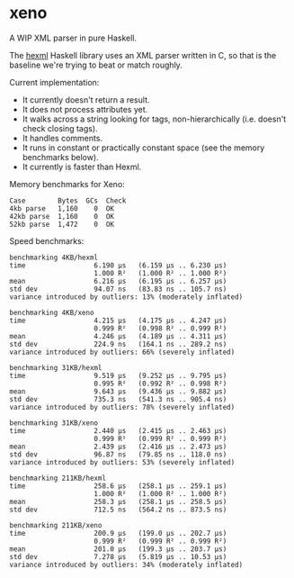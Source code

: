 # xeno

A WIP XML parser in pure Haskell.

The [hexml](https://github.com/ndmitchell/hexml) Haskell library uses
an XML parser written in C, so that is the baseline we're trying to
beat or match roughly.

Current implementation:

* It currently doesn't return a result.
* It does not process attributes yet.
* It walks across a string looking for tags, non-hierarchically
  (i.e. doesn't check closing tags).
* It handles comments.
* It runs in constant or practically constant space (see the memory
  benchmarks below).
* It currently is faster than Hexml.

Memory benchmarks for Xeno:

    Case        Bytes  GCs  Check
    4kb parse   1,160    0  OK
    42kb parse  1,160    0  OK
    52kb parse  1,472    0  OK

Speed benchmarks:

    benchmarking 4KB/hexml
    time                 6.190 μs   (6.159 μs .. 6.230 μs)
                         1.000 R²   (1.000 R² .. 1.000 R²)
    mean                 6.216 μs   (6.195 μs .. 6.257 μs)
    std dev              94.07 ns   (83.83 ns .. 105.7 ns)
    variance introduced by outliers: 13% (moderately inflated)

    benchmarking 4KB/xeno
    time                 4.215 μs   (4.175 μs .. 4.247 μs)
                         0.999 R²   (0.998 R² .. 0.999 R²)
    mean                 4.246 μs   (4.189 μs .. 4.311 μs)
    std dev              224.9 ns   (164.1 ns .. 289.2 ns)
    variance introduced by outliers: 66% (severely inflated)

    benchmarking 31KB/hexml
    time                 9.519 μs   (9.252 μs .. 9.795 μs)
                         0.995 R²   (0.992 R² .. 0.998 R²)
    mean                 9.643 μs   (9.436 μs .. 9.882 μs)
    std dev              735.3 ns   (541.3 ns .. 905.4 ns)
    variance introduced by outliers: 78% (severely inflated)

    benchmarking 31KB/xeno
    time                 2.440 μs   (2.415 μs .. 2.463 μs)
                         0.999 R²   (0.999 R² .. 0.999 R²)
    mean                 2.439 μs   (2.416 μs .. 2.473 μs)
    std dev              96.87 ns   (79.85 ns .. 118.0 ns)
    variance introduced by outliers: 53% (severely inflated)

    benchmarking 211KB/hexml
    time                 258.6 μs   (258.1 μs .. 259.1 μs)
                         1.000 R²   (1.000 R² .. 1.000 R²)
    mean                 258.3 μs   (258.1 μs .. 258.5 μs)
    std dev              712.5 ns   (564.2 ns .. 873.5 ns)

    benchmarking 211KB/xeno
    time                 200.9 μs   (199.0 μs .. 202.7 μs)
                         0.999 R²   (0.999 R² .. 0.999 R²)
    mean                 201.0 μs   (199.3 μs .. 203.7 μs)
    std dev              7.278 μs   (5.819 μs .. 10.53 μs)
    variance introduced by outliers: 34% (moderately inflated)
